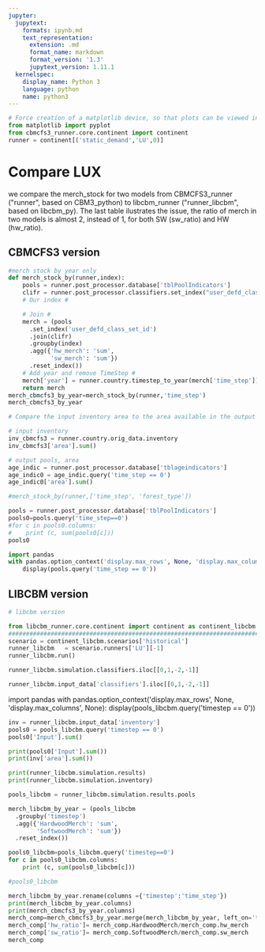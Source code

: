```yaml
---
jupyter:
  jupytext:
    formats: ipynb,md
    text_representation:
      extension: .md
      format_name: markdown
      format_version: '1.3'
      jupytext_version: 1.11.1
  kernelspec:
    display_name: Python 3
    language: python
    name: python3
---
```


```python
# Force creation of a matplotlib device, so that plots can be viewed in this notebook
from matplotlib import pyplot
from cbmcfs3_runner.core.continent import continent
runner = continent[('static_demand','LU',0)]

```

<!-- #region -->
# Compare LUX 

we compare the merch_stock for two models from CBMCFS3_runner ("runner", based on CBM3_python) to libcbm_runner ("runner_libcbm", based on libcbm_py). The last table ilustrates the issue, the ratio of merch in two models is almost 2, instead of 1, for both SW (sw_ratio) and HW (hw_ratio). 



## CBMCFS3 version
<!-- #endregion -->

```python
#merch stock by year only 
def merch_stock_by(runner,index):
    pools = runner.post_processor.database['tblPoolIndicators']
    clifr = runner.post_processor.classifiers.set_index("user_defd_class_set_id")
    # Our index #

    # Join #
    merch = (pools
      .set_index('user_defd_class_set_id')
      .join(clifr)
      .groupby(index)
      .agg({'hw_merch': 'sum',
            'sw_merch': 'sum'})
      .reset_index())
    # Add year and remove TimeStep #
    merch['year'] = runner.country.timestep_to_year(merch['time_step'])
    return merch
merch_cbmcfs3_by_year=merch_stock_by(runner,'time_step')
merch_cbmcfs3_by_year

```

```python
# Compare the input inventory area to the area available in the output pools table
```

```python
# input inventory 
inv_cbmcfs3 = runner.country.orig_data.inventory
inv_cbmcfs3['area'].sum()

```

```python
# output pools, area 
age_indic = runner.post_processor.database['tblageindicators']
age_indic0 = age_indic.query('time_step == 0')
age_indic0['area'].sum()
```

```python
#merch_stock_by(runner,['time_step', 'forest_type'])
```

```python
pools = runner.post_processor.database['tblPoolIndicators']
pools0=pools.query('time_step==0')
#for c in pools0.columns:
#    print (c, sum(pools0[c]))
pools0
```

```python
import pandas
with pandas.option_context('display.max_rows', None, 'display.max_columns', None):
    display(pools.query('time_step == 0'))
```

## LIBCBM version

```python
# libcbm version 

from libcbm_runner.core.continent import continent as continent_libcbm
################################################################################
scenario = continent_libcbm.scenarios['historical']
runner_libcbm   = scenario.runners['LU'][-1]
runner_libcbm.run()
```

```python
runner_libcbm.simulation.classifiers.iloc[[0,1,-2,-1]]
```

```python
runner_libcbm.input_data['classifiers'].iloc[[0,1,-2,-1]]
```

import pandas
with pandas.option_context('display.max_rows', None, 'display.max_columns', None):
    display(pools_libcbm.query('timestep == 0'))
    
   

```python
inv = runner_libcbm.input_data['inventory']
pools0 = pools_libcbm.query('timestep == 0')
pools0['Input'].sum()

print(pools0['Input'].sum())
print(inv['area'].sum())

```

```python
print(runner_libcbm.simulation.results)
print(runner_libcbm.simulation.inventory)

pools_libcbm = runner_libcbm.simulation.results.pools

merch_libcbm_by_year = (pools_libcbm
  .groupby('timestep')
  .agg({'HardwoodMerch': 'sum',
        'SoftwoodMerch': 'sum'})
  .reset_index())

pools0_libcbm=pools_libcbm.query('timestep==0')
for c in pools0_libcbm.columns:
    print (c, sum(pools0_libcbm[c]))

#pools0_libcbm

```

```python
merch_libcbm_by_year.rename(columns ={'timestep':'time_step'})
print(merch_libcbm_by_year.columns)
print(merch_cbmcfs3_by_year.columns)
merch_comp=merch_cbmcfs3_by_year.merge(merch_libcbm_by_year, left_on='time_step', right_on='timestep')
merch_comp['hw_ratio']= merch_comp.HardwoodMerch/merch_comp.hw_merch
merch_comp['sw_ratio']= merch_comp.SoftwoodMerch/merch_comp.sw_merch
merch_comp

```

```python

```
